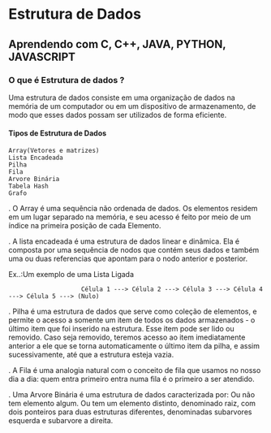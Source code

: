 # Estrutura de Dados 
## Aprendendo com C, C++, JAVA, PYTHON, JAVASCRIPT

### O que é Estrutura de dados ?

Uma estrutura de dados consiste em uma organização de dados na memória de um computador ou em um dispositivo de armazenamento, de modo que esses dados possam ser utilizados de forma eficiente.

#### Tipos de Estrutura de Dados 

    Array(Vetores e matrizes)
    Lista Encadeada 
    Pilha 
    Fila
    Arvore Binária 
    Tabela Hash
    Grafo

.   O Array é uma sequência não ordenada de dados. Os elementos residem em um lugar separado na memória, e seu acesso é feito por meio de um índice na primeira posição de cada Elemento.

. A lista encadeada é uma estrutura de dados linear e dinâmica. Ela é composta por uma sequência de nodos que contém seus dados e também uma ou duas referencias que apontam para o nodo anterior e posterior.

Ex..:Um exemplo de uma Lista Ligada

                        Célula 1 ---> Célula 2 ---> Célula 3 ---> Célula 4 ---> Célula 5 ---> (Nulo)
 
.   Pilha é uma estrutura de dados que serve como coleção de elementos, e permite o acesso a somente um item de todos os dados armazenados - o último item que foi inserido na estrutura. Esse item pode ser lido ou removido. Caso seja removido, teremos acesso ao 
item imediatamente anterior a ele que se torna automaticamente o último item da pilha, e assim sucessivamente, até que a estrutura esteja vazia.

.   A Fila é uma analogia natural com o conceito de fila que usamos no nosso dia a dia: quem entra primeiro entra numa fila é o primeiro a ser atendido.

.   Uma Arvore Binária é uma estrutura de dados caracterizada por: Ou não tem elemento algum. Ou tem um elemento distinto, denominado raiz, com dois ponteiros para duas estruturas diferentes, denominadas subarvores esquerda e subarvore a direita.


    
   
  



